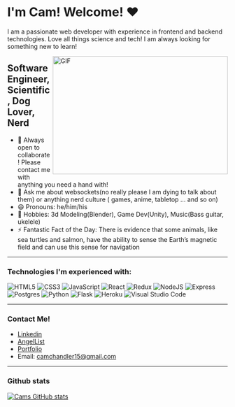 # I'm Cam! Welcome! ❤

<!--
**CamChandler98/CamChandler98** is a ✨ _special_ ✨ repository because its `README.md` (this file) appears on your GitHub profile.

Here are some ideas to get you started:

- 🔭 I’m currently working on ...
- 🌱 I’m currently learning ...
- 👯 I’m looking to collaborate on ...
- 🤔 I’m looking for help with ...
- 💬 Ask me about ...
- 📫 How to reach me: ...
- 😄 Pronouns: ...
- ⚡ Fun fact: ...
-->

I am a passionate web developer with experience in frontend and backend technologies. Love all things science and tech! I am always looking for something new to learn!

<img align="right" alt="GIF" src="https://64.media.tumblr.com/155fff0a8c45f385c6861c71e446536f/tumblr_pjmtn7b19j1vbdodoo1_1280.gif" width="400" height="270">

## Software Engineer, Scientific, Dog Lover, Nerd
- 👯 Always open to collaborate! Please contact me with anything you need a hand with!
- 💬 Ask me about websockets(no really please I am dying to talk about them) or anything nerd culture ( games, anime, tabletop ... and so on)
- 😄 Pronouns: he/him/his
- 🤩 Hobbies: 3d Modeling(Blender), Game Dev(Unity), Music(Bass guitar, ukelele)
- ⚡ Fantastic Fact of the Day: There is evidence that some animals, like sea turtles and salmon, have the ability to sense the Earth’s magnetic field and can use this sense for navigation

---


### Technologies I'm experienced with:
![HTML5](https://img.shields.io/badge/html5-%23E34F26.svg?&style=for-the-badge&logo=html5&logoColor=white)
<img alt="CSS3" src="https://img.shields.io/badge/css3-%231572B6.svg?&style=for-the-badge&logo=css3&logoColor=white"/>
<img alt="JavaScript" src="https://img.shields.io/badge/javascript-%23323330.svg?&style=for-the-badge&logo=javascript&logoColor=%23F7DF1E"/>
<img alt="React" src="https://img.shields.io/badge/react-%2320232a.svg?&style=for-the-badge&logo=react&logoColor=%2361DAFB"/>
<img alt="Redux" src="https://img.shields.io/badge/redux-%23593d88.svg?&style=for-the-badge&logo=redux&logoColor=white"/>
<img alt="NodeJS" src="https://img.shields.io/badge/node.js-%2343853D.svg?&style=for-the-badge&logo=node.js&logoColor=white"/>
![Express](https://img.shields.io/badge/Express.js-000000?style=for-the-badge&logo=express&logoColor=white)
<img alt="Postgres" src ="https://img.shields.io/badge/postgres-%23316192.svg?&style=for-the-badge&logo=postgresql&logoColor=white"/>
<img alt="Python" src="https://img.shields.io/badge/python-%2314354C.svg?&style=for-the-badge&logo=python&logoColor=white"/>
<img alt="Flask" src="https://img.shields.io/badge/flask-%23000.svg?&style=for-the-badge&logo=flask&logoColor=white"/>
<img alt="Heroku" src="https://img.shields.io/badge/heroku-%23430098.svg?&style=for-the-badge&logo=heroku&logoColor=white"/>
<img alt="Visual Studio Code" src="https://img.shields.io/badge/VisualStudioCode-0078d7.svg?&style=for-the-badge&logo=visual-studio-code&logoColor=white"/>
<br />

---

### Contact Me!
- [Linkedin](https://www.linkedin.com/in/cameron-chandler-dev/)
- [AngelList](https://angel.co/u/cameron-chandler)
- [Portfolio](https://camchandler98.github.io/)
- Email: camchandler15@gmail.com

---

### Github stats
[![Cams GitHub stats](https://github-readme-stats.vercel.app/api?username=CamChandler98&count_private=true&show_icons=true&theme=dracula
)](https://github.com/CamChandler98?tab=repositories)
